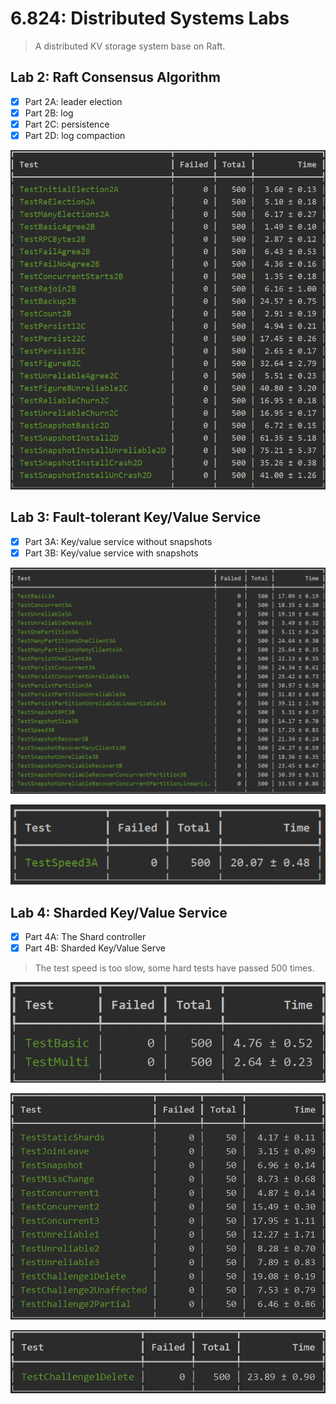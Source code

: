 # 6.824: Distributed Systems Labs

> A distributed KV storage system base on Raft.

## Lab 2: Raft Consensus Algorithm

- [x] Part 2A: leader election
- [x] Part 2B: log
- [x] Part 2C: persistence
- [x] Part 2D: log compaction

![Lab2](img/Lab2.png)

## Lab 3: Fault-tolerant Key/Value Service

- [x] Part 3A: Key/value service without snapshots
- [x] Part 3B: Key/value service with snapshots

![Lab3](img/Lab3.png)

![Lab3](img/TestSpeed3A.png)

## Lab 4: Sharded Key/Value Service

- [x] Part 4A: The Shard controller
- [x] Part 4B: Sharded Key/Value Serve

> The test speed is too slow, some hard tests have passed 500 times.

![Lab4A](img/Lab4A.png)

![Lab4B](img/Lab4B.png)

![TestChallenge1Delete](img/TestChallenge1Delete.png)